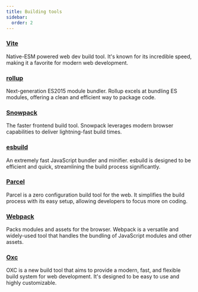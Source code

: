 ```yaml
---
title: Building tools
sidebar:
  order: 2
---
```


### [Vite](https://github.com/vitejs/vite)

Native-ESM powered web dev build tool. It's known for its incredible speed, making it a favorite for modern web
development.

### [rollup](https://github.com/rollup/rollup)

Next-generation ES2015 module bundler. Rollup excels at bundling ES modules, offering a clean and efficient way to
package code.

### [Snowpack](https://www.snowpack.dev/)

The faster frontend build tool. Snowpack leverages modern browser capabilities to deliver lightning-fast build times.

### [esbuild](https://github.com/evanw/esbuild)

An extremely fast JavaScript bundler and minifier. esbuild is designed to be efficient and quick, streamlining the build
process significantly.

### [Parcel](https://github.com/parcel-bundler/parcel)

Parcel is a zero configuration build tool for the web. It simplifies the build process with its easy setup, allowing
developers to focus more on coding.

### [Webpack](https://github.com/webpack/webpack)

Packs modules and assets for the browser. Webpack is a versatile and widely-used tool that handles the bundling of
JavaScript modules and other assets.

### [Oxc](https://oxc.rs/)

OXC is a new build tool that aims to provide a modern, fast, and flexible build system for web development. It's
designed to be easy to use and highly customizable.